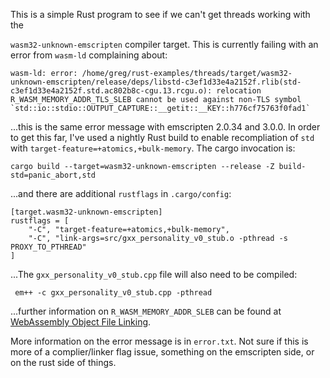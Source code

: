 This is a simple Rust program to see if we can't get threads working with the

`wasm32-unknown-emscripten` compiler target.  This is currently failing with an
error from `wasm-ld` complaining about:

    wasm-ld: error: /home/greg/rust-examples/threads/target/wasm32-unknown-emscripten/release/deps/libstd-c3ef1d33e4a2152f.rlib(std-c3ef1d33e4a2152f.std.ac802b8c-cgu.13.rcgu.o): relocation R_WASM_MEMORY_ADDR_TLS_SLEB cannot be used against non-TLS symbol `std::io::stdio::OUTPUT_CAPTURE::__getit::__KEY::h776cf75763f0fad1`

...this is the same error message with emscripten 2.0.34 and 3.0.0.  In order
to get this far, I've used a nightly Rust build to enable recompliation of
`std` with `target-feature=+atomics,+bulk-memory`.  The cargo invocation is:

    cargo build --target=wasm32-unknown-emscripten --release -Z build-std=panic_abort,std

...and there are additional `rustflags` in `.cargo/config`:

    [target.wasm32-unknown-emscripten]
    rustflags = [
        "-C", "target-feature=+atomics,+bulk-memory", 
        "-C", "link-args=src/gxx_personality_v0_stub.o -pthread -s PROXY_TO_PTHREAD"
    ]

...The `gxx_personality_v0_stub.cpp` file will also need to be compiled:

     em++ -c gxx_personality_v0_stub.cpp -pthread

...further information on `R_WASM_MEMORY_ADDR_SLEB` can be found at
[WebAssembly Object File
Linking](https://github.com/WebAssembly/tool-conventions/blob/main/Linking.md).

More information on the error message is in `error.txt`.  Not sure if this is
more of a complier/linker flag issue, something on the emscripten side, or on
the rust side of things.

